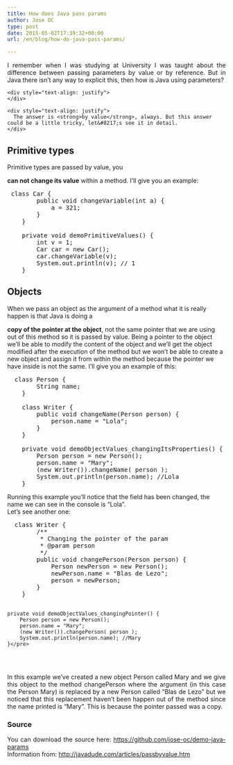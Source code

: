 ```yaml
---
title: How does Java pass params
author: Jose OC
type: post
date: 2015-05-02T17:39:32+00:00
url: /en/blog/how-do-java-pass-params/

---
```

<div>
  <div>
    <div style="text-align: justify">
      I remember when I was studying at University I was taught about the difference between passing parameters by value or by reference. But in Java there isn&#8217;t any way to explicit this, then how is Java using parameters?
    </div>
    
    <div style="text-align: justify">
    </div>
    
    <div style="text-align: justify">
      The answer is <strong>by value</strong>, always. But this answer could be a little tricky, let&#8217;s see it in detail.
    </div>
  </div>
  
  <h2>
    Primitive types
  </h2> Primitive types are passed by value, you 
  
  <strong>can not change its value</strong> within a method. I&#8217;ll give you an example: 
  
  <pre class="lang:java decode:true" title="primitive types"> class Car {
        public void changeVariable(int a) {
            a = 321;
        }
    }

    private void demoPrimitiveValues() {
        int v = 1;
        Car car = new Car();
        car.changeVariable(v);
        System.out.println(v); // 1
    }</pre>
  
  <h2>
    Objects
  </h2> When we pass an object as the argument of a method what it is really happen is that Java is doing a 
  
  <strong>copy of the pointer at the object</strong>, not the same pointer that we are using out of this method so it is passed by value. Being a pointer to the object we&#8217;ll be able to modify the content of the object and we&#8217;ll get the object modified after the execution of the method but we won&#8217;t be able to create a new object and assign it from within the method because the pointer we have inside is not the same. I&#8217;ll give you an example of this: 
  
  <pre class="lang:java decode:true" title="Changing properties of an object param">  class Person {
        String name;
    }

    class Writer {
        public void changeName(Person person) {
            person.name = "Lola";
        }
    }

    private void demoObjectValues_changingItsProperties() {
        Person person = new Person();
        person.name = "Mary";
        (new Writer()).changeName( person );
        System.out.println(person.name); //Lola
    }</pre> Running this example you&#8217;ll notice that the field has been changed, the name we can see in the console is &#8220;Lola&#8221;.
</div>

<div>
  <div style="text-align: justify">
    Let&#8217;s see another one:
  </div>
  
  <div style="text-align: justify">
    <pre class="lang:java decode:true " title="Changing the pointer to an object">  class Writer {      
        /**
         * Changing the pointer of the param
         * @param person
         */
        public void changePerson(Person person) {
            Person newPerson = new Person();
            newPerson.name = "Blas de Lezo";
            person = newPerson;
        }
    }

    private void demoObjectValues_changingPointer() {
        Person person = new Person();
        person.name = "Mary";
        (new Writer()).changePerson( person );
        System.out.println(person.name); //Mary
    }</pre>
  </div>
  
  <div style="text-align: justify">
    In this example we&#8217;ve created a new object Person called Mary and we give this object to the method changePerson where the argument (in this case the Person Mary) is replaced by a new Person called &#8220;Blas de Lezo&#8221; but we noticed that this replacement haven&#8217;t been happen out of the method since the name printed is &#8220;Mary&#8221;. This is because the pointer passed was a copy.
  </div>
  
  <div style="text-align: justify">
  </div>
  
  <div style="text-align: justify">
  </div>
  
  <h3 style="text-align: justify">
    Source
  </h3>
  
  <div style="text-align: justify">
    You can download the source here: <a href="https://github.com/jose-oc/demo-java-params">https://github.com/jose-oc/demo-java-params</a>
  </div>
  
  <div style="text-align: justify">
  </div>
  
  <div style="text-align: justify">
    Information from: <a href="http://javadude.com/articles/passbyvalue.htm" target="_blank">http://javadude.com/articles/passbyvalue.htm</a>
  </div>
</div>